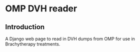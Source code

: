 # OMP DVH reader

## Introduction

A Django web page to read in DVH dumps from OMP for use in Brachytherapy treatments.
